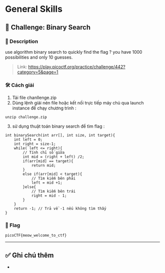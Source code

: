 
# General Skills

## 🧩 Challenge: Binary Search

### 📝 Description
use algorithm binary search to quickly find the flag ? you have 1000 possibilities and only 10 guesses.

> Link: https://play.picoctf.org/practice/challenge/442?category=5&page=1  

### 🛠️ Cách giải

1. Tải file chanllenge.zip
2. Dùng lệnh giải nén file hoặc kết nối trực tiếp máy chủ qua launch instance để chạy chương trình :

```
unzip challenge.zip
```

3. sử dụng thuật toán binary search để tìm flag :

```
int binarySearch(int arr[], int size, int target){
    int left = 0;
    int right = size-1;
    while( left <= right){
        // Tính chỉ số giữa
        int mid = (right + left) /2;
        if(arr[mid] == target){
            return mid;
        }
        else if(arr[mid] < target){
            // Tìm kiếm bên phải
            left = mid +1;
        }else{
            // Tìm kiếm bên trái
            right = mid - 1;
        }
    }
    return -1; // Trả về -1 nếu không tìm thấy
}
```

### 🏁 Flag

```
picoCTF{meow_welcome_to_ctf}
```

---

## ✅ Ghi chú thêm

- 
